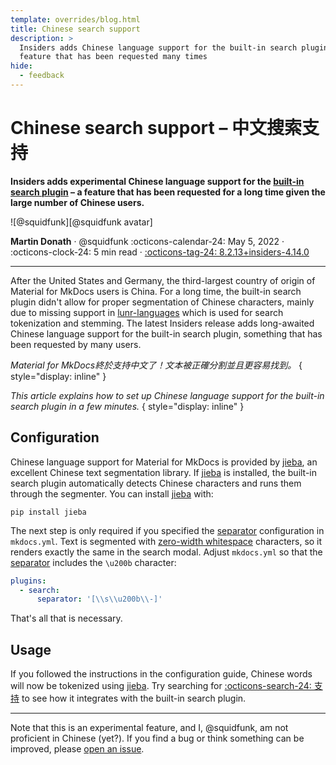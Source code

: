 ```yaml
---
template: overrides/blog.html
title: Chinese search support
description: >
  Insiders adds Chinese language support for the built-in search plugin – a 
  feature that has been requested many times
hide:
  - feedback
---
```


# Chinese search support – 中文搜索​支持

__Insiders adds experimental Chinese language support for the [built-in search 
plugin] – a feature that has been requested for a long time given the large
number of Chinese users.__

<aside class="mdx-author" markdown>
![@squidfunk][@squidfunk avatar]

<span>__Martin Donath__ · @squidfunk</span>
<span>
:octicons-calendar-24: May 5, 2022 ·
:octicons-clock-24: 5 min read ·
[:octicons-tag-24: 8.2.13+insiders-4.14.0][insiders-4.14.0]
</span>
</aside>

  [built-in search plugin]: ../../setup/setting-up-site-search.md#built-in-search-plugin
  [@squidfunk avatar]: https://avatars.githubusercontent.com/u/932156
  [insiders-4.14.0]: ../../insiders/changelog.md#4.14.0

---

After the United States and Germany, the third-largest country of origin of
Material for MkDocs users is China. For a long time, the built-in search plugin
didn't allow for proper segmentation of Chinese characters, mainly due to 
missing support in [lunr-languages] which is used for search tokenization and 
stemming. The latest Insiders release adds long-awaited Chinese language support 
for the built-in search plugin, something that has been requested by many users.

_Material for MkDocs終於​支持​中文​了！文本​被​正確​分割​並且​更​容易​找到。_
{ style="display: inline" }

_This article explains how to set up Chinese language support for the built-in
search plugin in a few minutes._
{ style="display: inline" }

  [lunr-languages]: https://github.com/MihaiValentin/lunr-languages

## Configuration

Chinese language support for Material for MkDocs is provided by [jieba], an
excellent Chinese text segmentation library. If [jieba] is installed, the 
built-in search plugin automatically detects Chinese characters and runs them 
through the segmenter. You can install [jieba] with:

```
pip install jieba
```

The next step is only required if you specified the [separator] configuration
in `mkdocs.yml`. Text is segmented with [zero-width whitespace] characters, so
it renders exactly the same in the search modal. Adjust `mkdocs.yml` so that
the [separator] includes the `\u200b` character:

``` yaml
plugins:
  - search:
      separator: '[\\s\\u200b\\-]'
```

That's all that is necessary.

## Usage

If you followed the instructions in the configuration guide, Chinese words will 
now be tokenized using [jieba]. Try searching for
[:octicons-search-24: 支持][q=支持] to see how it integrates with the 
built-in search plugin.

---

Note that this is an experimental feature, and I, @squidfunk, am not 
proficient in Chinese (yet?). If you find a bug or think something can be
improved, please [open an issue].

  [jieba]: https://pypi.org/project/jieba/
  [zero-width whitespace]: https://en.wikipedia.org/wiki/Zero-width_space
  [separator]: ../../setup/setting-up-site-search.md#separator
  [q=支持]: ?q=支持
  [open an issue]: https://github.com/squidfunk/mkdocs-material/issues/new/choose
